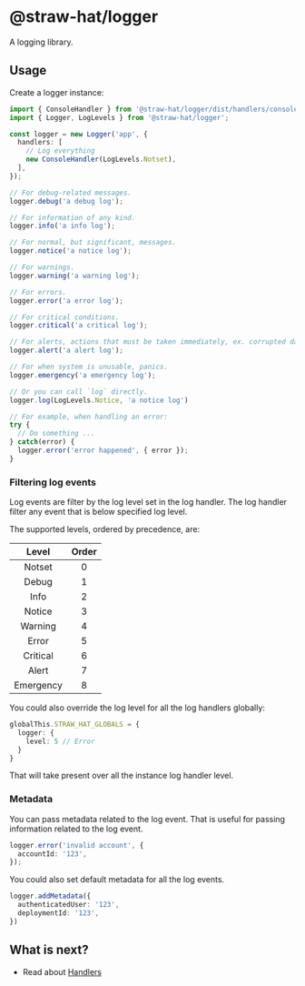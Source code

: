 # @straw-hat/logger

A logging library.

## Usage

Create a logger instance:

```typescript
import { ConsoleHandler } from '@straw-hat/logger/dist/handlers/console-handler';
import { Logger, LogLevels } from '@straw-hat/logger';

const logger = new Logger('app', {
  handlers: [
    // Log everything
    new ConsoleHandler(LogLevels.Notset),
  ],
});

// For debug-related messages.
logger.debug('a debug log');

// For information of any kind.
logger.info('a info log');

// For normal, but significant, messages.
logger.notice('a notice log');

// For warnings.
logger.warning('a warning log');

// For errors.
logger.error('a error log');

// For critical conditions.
logger.critical('a critical log');

// For alerts, actions that must be taken immediately, ex. corrupted database.
logger.alert('a alert log');

// For when system is unusable, panics.
logger.emergency('a emergency log');

// Or you can call `log` directly.
logger.log(LogLevels.Notice, 'a notice log')

// For example, when handling an error:
try {
  // Do something ...
} catch(error) {
  logger.error('error happened', { error });
}
```

### Filtering log events

Log events are filter by the log level set in the log handler. The log handler
filter any event that is below specified log level.

The supported levels, ordered by precedence, are:

| Level     | Order |
| :-------: | :---: |
| Notset    | 0     |
| Debug     | 1     |
| Info      | 2     |
| Notice    | 3     |
| Warning   | 4     |
| Error     | 5     |
| Critical  | 6     |
| Alert     | 7     |
| Emergency | 8     |

You could also override the log level for all the log handlers globally:

```typescript
globalThis.STRAW_HAT_GLOBALS = {
  logger: {
    level: 5 // Error
  } 
}
```

That will take present over all the instance log handler level.

### Metadata

You can pass metadata related to the log event. That is useful for passing
information related to the log event.

```typescript
logger.error('invalid account', {
  accountId: '123',
});
```

You could also set default metadata for all the log events.

```typescript
logger.addMetadata({
  authenticatedUser: '123',
  deploymentId: '123',
})
```

## What is next?

- Read about [Handlers](./docs/handlers/handlers.md)
